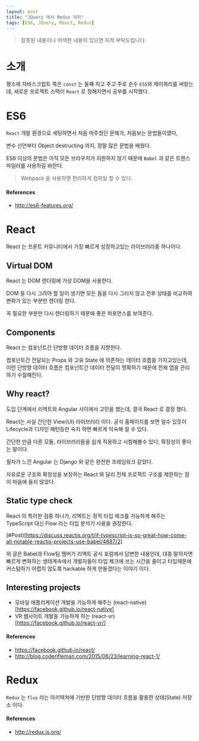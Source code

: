 ```yaml
---
layout: post
title: "JQuery 에서 Redux 까지"
tags: [ES6, JQuery, React, Redux]
---
```


> 잘못된 내용이나 어색한 내용이 있으면 지적 부탁드립니다.
 
# 소개
평소에 자바스크립트 쪽은 `const` 는 둘째 치고 주고 주로 순수 `ES5`와 제이쿼리를 써왔는데, 새로운 프로젝트 스택이 `React` 로 정해지면서 공부를 시작했다.
  
# ES6
`React` 개발 환경으로 세팅하면서 처음 마주쳤던 문제가, 처음보는 문법들이였다, 

변수 선언부터 Object destructing 까지, 정말 많은 문법을 배웠다.

ES6 이상의 문법은 아직 모든 브라우저가 지원하지 않기 때문에 `Babel` 과 같은 트랜스파일러를 사용하길 바란다.

> Webpack 을 사용하면 편리하게 컴파일 할 수 있다.

#### References
* http://es6-features.org/

# React
React 는 프론트 커뮤니티에서 가장 빠르게 성장하고있는 라이브러리중 하나이다.

## Virtual DOM
React 는 DOM 렌더링에 가상 DOM을 사용한다.

DOM 을 다시 그려야 할 일이 생기면 모든 돔을 다시 그리지 않고 전후 상태를 비교하여 변화가 있는 부분만 렌더링 한다.

꼭 필요한 부분만 다시 렌더링하기 때문에 좋은 퍼포먼스를 보여준다.

## Components
React 는 컴포넌트간 단방향 데이터 흐름을 지향한다.

컴포넌트간 전달되는 Props 와 고유 State 에 의존하는 데이터 흐름을 가지고있는데, 이런 단방향 데이터 흐름은 컴포넌트간 데이터 전달이 명확하기 때문에 전체 앱을 관리하기 수월해진다.

## Why react?
도입 단계에서 리엑트와 Angular 사이에서 고민을 했는데, 결국 React 로 결정 했다.

React는 사실 간단한 View(UI) 라이브러리 이다. 공식 홈페이지를 보면 알수 있듯이 Lifecycle과 디자인 패턴등만 숙지 하면 빠르게 익숙해 질 수 있다.

간단한 만큼 다른 모듈, 라이브러리들을 쉽게 적용하고 시험해볼수 있다, 확장성이 좋다는 말이다.

필자가 느낀 Angular 는 Django 와 같은 완전한 프레임워크 같았다.

자유로운 구조와 확장성을 보장하는 React 와 달리 전체 프로젝트 구조를 제한하는 점이 마음에 들지 않았다.

## Static type check
React 의 특이한 점중 하나가, 리엑트는 정적 타입 체크를 가능하게 해주는 TypeScript 대신 Flow 라는 타입 분석기 사용을 권장한다.

(#Post)[https://discuss.reactjs.org/t/if-typescript-is-so-great-how-come-all-notable-reactjs-projects-use-babel/4887/2]

위 글은 Babel과 Flow팀 멤버가 리엑트 공식 포럼에서 답변한 내용인데, 대충 말하자면 빠르게 변화하는 생태계속에서 개발자들이 타입 체크에 쓰는 시간을 줄이고 타입때문에 커스텀하기 어렵지 않도록 hackable 하게 만들겠다는 이야기 이다.

## Interesting projects
- 모바일 애플리케이션 개발을 가능하게 해주는 (react-native)[https://facebook.github.io/react-native]
- VR 웹사이트 개발을 가능하게 하는 (react-vr)[https://facebook.github.io/react-vr/]

#### References
* https://facebook.github.io/react/
* http://blog.coderifleman.com/2015/06/23/learning-react-1/

# Redux
`Redux` 는 `flux` 라는 아키텍쳐에 기반한 단방향 데이터 흐름을 활용한 상태(State) 저장소 이다.

#### References
* http://redux.js.org/